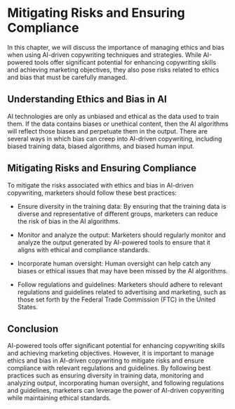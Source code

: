 Mitigating Risks and Ensuring Compliance
======================================================================================================

In this chapter, we will discuss the importance of managing ethics and bias when using AI-driven copywriting techniques and strategies. While AI-powered tools offer significant potential for enhancing copywriting skills and achieving marketing objectives, they also pose risks related to ethics and bias that must be carefully managed.

Understanding Ethics and Bias in AI
-----------------------------------

AI technologies are only as unbiased and ethical as the data used to train them. If the data contains biases or unethical content, then the AI algorithms will reflect those biases and perpetuate them in the output. There are several ways in which bias can creep into AI-driven copywriting, including biased training data, biased algorithms, and biased human input.

Mitigating Risks and Ensuring Compliance
----------------------------------------

To mitigate the risks associated with ethics and bias in AI-driven copywriting, marketers should follow these best practices:

* Ensure diversity in the training data: By ensuring that the training data is diverse and representative of different groups, marketers can reduce the risk of bias in the AI algorithms.

* Monitor and analyze the output: Marketers should regularly monitor and analyze the output generated by AI-powered tools to ensure that it aligns with ethical and compliance standards.

* Incorporate human oversight: Human oversight can help catch any biases or ethical issues that may have been missed by the AI algorithms.

* Follow regulations and guidelines: Marketers should adhere to relevant regulations and guidelines related to advertising and marketing, such as those set forth by the Federal Trade Commission (FTC) in the United States.

Conclusion
----------

AI-powered tools offer significant potential for enhancing copywriting skills and achieving marketing objectives. However, it is important to manage ethics and bias in AI-driven copywriting to mitigate risks and ensure compliance with relevant regulations and guidelines. By following best practices such as ensuring diversity in training data, monitoring and analyzing output, incorporating human oversight, and following regulations and guidelines, marketers can leverage the power of AI-driven copywriting while maintaining ethical standards.
